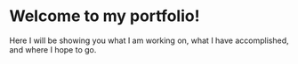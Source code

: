 # Welcome to my portfolio!

Here I will be showing you what I am working on, what I have accomplished, and where I hope to go.
